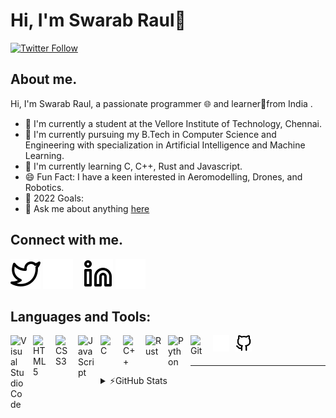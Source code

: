 # Hi, I'm Swarab Raul👋

[![Twitter Follow](https://img.shields.io/twitter/follow/SwarabRaul?color=1DA1F2&logo=Twitter&style=for-the-badge)](https://twitter.com/intent/follow?original_referer=https%3A%2F%2Fgithub.com%2FSwarabRaul&screen_name=SwarabRaul)

## About me.

Hi, I'm Swarab Raul, a passionate programmer 🌐 and learner📕from India .

- 🏫 I'm currently a student at the Vellore Institute of Technology, Chennai.
- 📖 I'm currently pursuing my B.Tech in Computer Science and Engineering with specialization in Artificial Intelligence and Machine Learning.
- 🌱 I'm currently learning C, C++, Rust and Javascript.
- 😄 Fun Fact: I have a keen interested in Aeromodelling, Drones, and Robotics.
- 🥅 2022 Goals:
- 💬 Ask me about anything [here](https://github.com/LayArk23/LayArk23/issues)

<!--
### Spotify Playing 🎧

[![Spotify](https://novatorem-layark23.vercel.app/api/spotify)](https://open.spotify.com/user/Swarab_Raul)
-->

## Connect with me.

<!-- [![website](svg/globe-light.svg)](#gh-light-mode-only)
[![website](svg/globe-dark.svg)](#gh-dark-mode-only)-->

[![website](./svg/twitter-light.svg)](https://twitter.com/swarabraul#gh-light-mode-only)
[![website](./svg/twitter-dark.svg)](https://twitter.com/swarabraul#gh-dark-mode-only)
&nbsp;&nbsp;
[![website](./svg/linkedin-light.svg)](https://www.linkedin.com/in/swarab-raul-186106235#gh-light-mode-only)
[![website](./svg/linkedin-dark.svg)](https://www.linkedin.com/in/swarab-raul-186106235#gh-dark-mode-only)

## Languages and Tools:

<img align="left" alt="Visual Studio Code" width="26px" src="https://cdn.jsdelivr.net/gh/devicons/devicon/icons/vscode/vscode-original.svg" style="padding-right:10px;" />
<img align="left" alt="HTML5" width="26px" src="https://cdn.jsdelivr.net/gh/devicons/devicon/icons/html5/html5-original.svg" style="padding-right:10px;" />
<img align="left" alt="CSS3" width="26px" src="https://cdn.jsdelivr.net/gh/devicons/devicon/icons/css3/css3-original.svg" style="padding-right:10px;" />
<img align="left" alt="JavaScript" width="26px" src="https://cdn.jsdelivr.net/gh/devicons/devicon/icons/javascript/javascript-original.svg" style="padding-right:10px;" />
<img align="left" alt="C" width="26px" src="https://cdn.jsdelivr.net/gh/devicons/devicon/icons/c/c-original.svg" style="padding-right:10px;" />
<img align="left" alt="C++" width="26px" src="https://cdn.jsdelivr.net/gh/devicons/devicon/icons/cplusplus/cplusplus-original.svg" style="padding-right:10px;" />
<img align="left" alt="Rust" width="26px" src="https://cdn.jsdelivr.net/gh/devicons/devicon/icons/rust/rust-plain.svg" style="padding-right:10px;" />
<img align="left" alt="Python" width="26px" src="https://cdn.jsdelivr.net/gh/devicons/devicon/icons/python/python-original.svg" style="padding-right:10px;" />
<img align="left" alt="Git" width="26px" src="https://cdn.jsdelivr.net/gh/devicons/devicon/icons/git/git-original.svg" style="padding-right:10px;" />

[<img align="left" alt="Github" width="26px" src="svg/github-dark.svg" style="padding-right:10px;" />](#gh-dark-mode-only)
[<img align="left" alt="Github" width="26px" src="svg/github-light.svg" style="padding-right:10px;" />](#gh-light-mode-only)
<br />
<br />

---

<details>
<summary>⚡GitHub Stats</summary>

![Swarab's GitHub stats](https://github-readme-stats.vercel.app/api?username=layark23&show_icons=true&theme=radical)

</details>

[website]: https://swarabraul.github.io/
[twitter]: https://twitter.com/swarabraul
